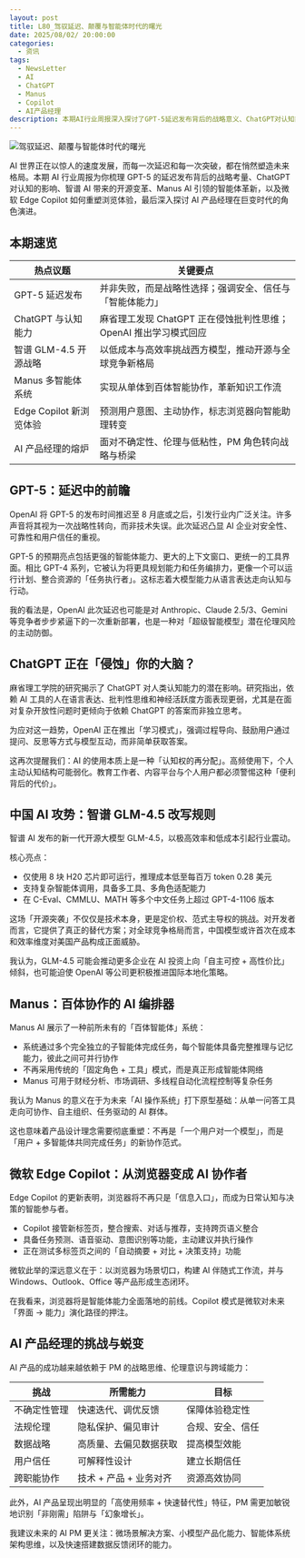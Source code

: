 ```yaml
---
layout: post
title: L80_驾驭延迟、颠覆与智能体时代的曙光
date: 2025/08/02/ 20:00:00
categories:
  - 资讯
tags:
  - NewsLetter
  - AI
  - ChatGPT
  - Manus
  - Copilot
  - AI产品经理
description: 本期AI行业周报深入探讨了GPT-5延迟发布背后的战略意义、ChatGPT对认知能力的影响、智谱AI开源模型GLM-4.5带来的行业变革、Manus AI多智能体系统的创新、微软Edge Copilot如何重塑浏览体验，以及AI产品经理在新时代下面临的挑战与转型路径。
---
```

![驾驭延迟、颠覆与智能体时代的曙光](https://pics.naaln.com/2025-08-06-ad9dc23b8dfc46899a63eb1e1086e70b.png-basicBlog)

AI 世界正在以惊人的速度发展，而每一次延迟和每一次突破，都在悄然塑造未来格局。本期 AI 行业周报为你梳理 GPT-5 的延迟发布背后的战略考量、ChatGPT 对认知的影响、智谱 AI 带来的开源变革、Manus AI 引领的智能体革新，以及微软 Edge Copilot 如何重塑浏览体验，最后深入探讨 AI 产品经理在巨变时代的角色演进。

## 本期速览

| 热点议题                | 关键要点                                                     |
| ----------------------- | ------------------------------------------------------------ |
| GPT-5 延迟发布          | 并非失败，而是战略性选择；强调安全、信任与「智能体能力」|
| ChatGPT 与认知能力      | 麻省理工发现 ChatGPT 正在侵蚀批判性思维；OpenAI 推出学习模式回应 |
| 智谱 GLM-4.5 开源战略   | 以低成本与高效率挑战西方模型，推动开源与全球竞争新格局       |
| Manus 多智能体系统      | 实现从单体到百体智能协作，革新知识工作流                     |
| Edge Copilot 新浏览体验 | 预测用户意图、主动协作，标志浏览器向智能助理转变             |
| AI 产品经理的熔炉       | 面对不确定性、伦理与低粘性，PM 角色转向战略与桥梁            |

## GPT-5：延迟中的前瞻

OpenAI 将 GPT-5 的发布时间推迟至 8 月底或之后，引发行业内广泛关注。许多声音将其视为一次战略性转向，而非技术失误。此次延迟凸显 AI 企业对安全性、可靠性和用户信任的重视。

GPT-5 的预期亮点包括更强的智能体能力、更大的上下文窗口、更统一的工具界面。相比 GPT-4 系列，它被认为将更具规划能力和任务编排力，更像一个可以运行计划、整合资源的「任务执行者」。这标志着大模型能力从语言表达走向认知与行动。

我的看法是，OpenAI 此次延迟也可能是对 Anthropic、Claude 2.5/3、Gemini 等竞争者步步紧逼下的一次重新部署，也是一种对「超级智能模型」潜在伦理风险的主动防御。

## ChatGPT 正在「侵蚀」你的大脑？

麻省理工学院的研究揭示了 ChatGPT 对人类认知能力的潜在影响。研究指出，依赖 AI 工具的人在语言表达、批判性思维和神经活跃度方面表现更弱，尤其是在面对复杂开放性问题时更倾向于依赖 ChatGPT 的答案而非独立思考。

为应对这一趋势，OpenAI 正在推出「学习模式」，强调过程导向、鼓励用户通过提问、反思等方式与模型互动，而非简单获取答案。

这再次提醒我们：AI 的使用本质上是一种「认知权的再分配」。高频使用下，个人主动认知结构可能弱化。教育工作者、内容平台与个人用户都必须警惕这种「便利背后的代价」。

## 中国 AI 攻势：智谱 GLM-4.5 改写规则

智谱 AI 发布的新一代开源大模型 GLM-4.5，以极高效率和低成本引起行业震动。

核心亮点：

- 仅使用 8 块 H20 芯片即可运行，推理成本低至每百万 token 0.28 美元
- 支持复杂智能体调用，具备多工具、多角色适配能力
- 在 C-Eval、CMMLU、MATH 等多个中文任务上超过 GPT-4-1106 版本

这场「开源突袭」不仅仅是技术本身，更是定价权、范式主导权的挑战。对开发者而言，它提供了真正的替代方案；对全球竞争格局而言，中国模型或许首次在成本和效率维度对美国产品构成正面威胁。

我认为，GLM-4.5 可能会推动更多企业在 AI 投资上向「自主可控 + 高性价比」倾斜，也可能迫使 OpenAI 等公司更积极推进国际本地化策略。

## Manus：百体协作的 AI 编排器

Manus AI 展示了一种前所未有的「百体智能体」系统：

- 系统通过多个完全独立的子智能体完成任务，每个智能体具备完整推理与记忆能力，彼此之间可并行协作
- 不再采用传统的「固定角色 + 工具」模式，而是真正形成智能体网络
- Manus 可用于财经分析、市场调研、多线程自动化流程控制等复杂任务

我认为 Manus 的意义在于为未来「AI 操作系统」打下原型基础：从单一问答工具走向可协作、自主组织、任务驱动的 AI 群体。

这也意味着产品设计理念需要彻底重塑：不再是「一个用户对一个模型」，而是「用户 + 多智能体共同完成任务」的新协作范式。

## 微软 Edge Copilot：从浏览器变成 AI 协作者

Edge Copilot 的更新表明，浏览器将不再只是「信息入口」，而成为日常认知与决策的智能参与者。

- Copilot 接管新标签页，整合搜索、对话与推荐，支持跨页语义整合
- 具备任务预测、语音驱动、意图识别等功能，主动建议并执行操作
- 正在测试多标签页之间的「自动摘要 + 对比 + 决策支持」功能

微软此举的深远意义在于：以浏览器为场景切口，构建 AI 伴随式工作流，并与 Windows、Outlook、Office 等产品形成生态闭环。

在我看来，浏览器将是智能体能力全面落地的前线。Copilot 模式是微软对未来「界面 → 能力」演化路径的押注。

## AI 产品经理的挑战与蜕变

AI 产品的成功越来越依赖于 PM 的战略思维、伦理意识与跨域能力：

| 挑战         | 所需能力               | 目标             |
| ------------ | ---------------------- | ---------------- |
| 不确定性管理 | 快速迭代、调优反馈     | 保障体验稳定性   |
| 法规伦理     | 隐私保护、偏见审计     | 合规、安全、信任 |
| 数据战略     | 高质量、去偏见数据获取 | 提高模型效能     |
| 用户信任     | 可解释性设计           | 建立长期信任     |
| 跨职能协作   | 技术 + 产品 + 业务对齐     | 资源高效协同     |

此外，AI 产品呈现出明显的「高使用频率 + 快速替代性」特征，PM 需更加敏锐地识别「非刚需」陷阱与「幻象增长」。

我建议未来的 AI PM 更关注：微场景解决方案、小模型产品化能力、智能体系统架构思维，以及快速搭建数据反馈闭环的能力。
